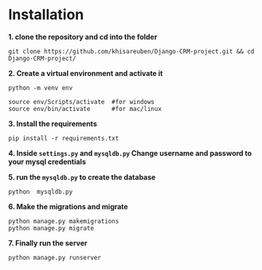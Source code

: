 # Installation

**1. clone the repository and cd into the folder**
 ```
 git clone https://github.com/khisareuben/Django-CRM-project.git && cd Django-CRM-project/
 ```
**2. Create a virtual environment and activate it**
```
python -m venv env

source env/Scripts/activate  #for windows
source env/bin/activate      #for mac/linux
```

**3. Install the requirements**
 ```
 pip install -r requirements.txt
 ```

**4. Inside `settings.py` and `mysqldb.py` Change username and password to your mysql credentials**


**5. run the `mysqldb.py` to create the database**
```
python  mysqldb.py
```

**6. Make the migrations and migrate**
```
python manage.py makemigrations
python manage.py migrate
```

**7. Finally run the server**
```
python manage.py runserver

```
